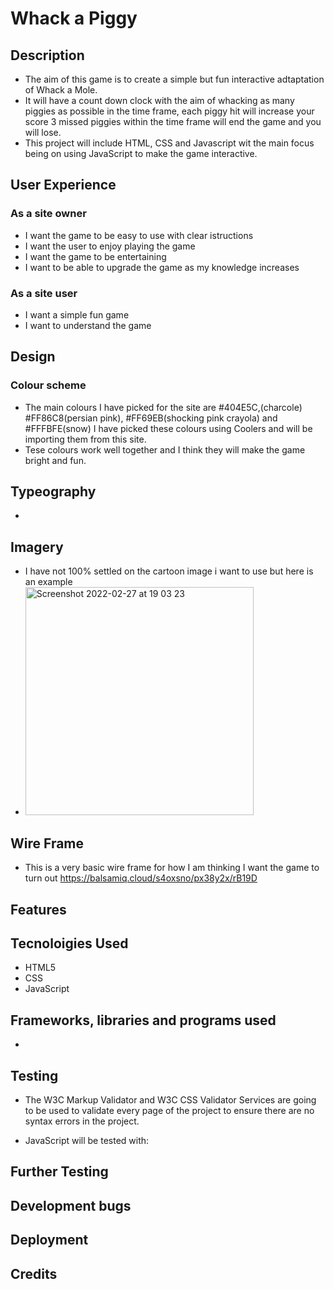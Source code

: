 # Whack a Piggy #

## Description ##
- The aim of this game is to create a simple but fun interactive adtaptation of Whack a Mole. 
- It will have a count down clock with the aim of whacking as many piggies as possible in the time frame, each piggy hit will increase your score 3 missed piggies within the time frame will end the game and you will lose. 
- This project will include HTML, CSS and Javascript wit the main focus being on using JavaScript to make the game interactive. 

## User Experience ##
### As a site owner ####
- I want the game to be easy to use with clear istructions 
- I want the user to enjoy playing the game 
- I want the game to be entertaining
- I want to be able to upgrade the game as my knowledge increases

### As a site user ###
- I want a simple fun game 
- I want to understand the game 

## Design ## 
### Colour scheme ###
- The main colours I have picked for the site are #404E5C,(charcole) #FF86C8(persian pink), #FF69EB(shocking pink crayola) and #FFFBFE(snow) I have picked these colours using Coolers and will be importing them from this site. 
- Tese colours work well together and I think they will make the game bright and fun. 

## Typeography ##
-

## Imagery ## 
- I have not 100% settled on the cartoon image i want to use but here is an example 
- <img width="365" alt="Screenshot 2022-02-27 at 19 03 23" src="https://user-images.githubusercontent.com/95246821/155896115-66bab030-8384-4159-aba3-f88170f3adb4.png">

## Wire Frame ##
- This is a very basic wire frame for how I am thinking I want the game to turn out https://balsamiq.cloud/s4oxsno/px38y2x/rB19D

## Features ##

## Tecnoloigies Used ##
- HTML5 
- CSS
- JavaScript 

## Frameworks, libraries and programs used ##
-

## Testing ##
- The W3C Markup Validator and W3C CSS Validator Services are going to be used to validate every page of the project to ensure there are no syntax errors in the project.

- JavaScript will be tested with: 

## Further Testing ##

## Development bugs ##

## Deployment ##

## Credits ##


